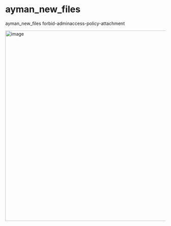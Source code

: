 # ayman_new_files
ayman_new_files forbid-adminaccess-policy-attachment

<img width="600" alt="image" src="https://github.com/user-attachments/assets/af15f2ed-10bb-4134-8937-513314b18a89" />

